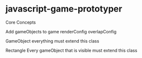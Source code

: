 # javascript-game-prototyper

Core Concepts

Add gameObjects to game
renderConfig
overlapConfig

GameObject 
everything must extend this class

Rectangle
Every gameObject that is visible must extend this class
